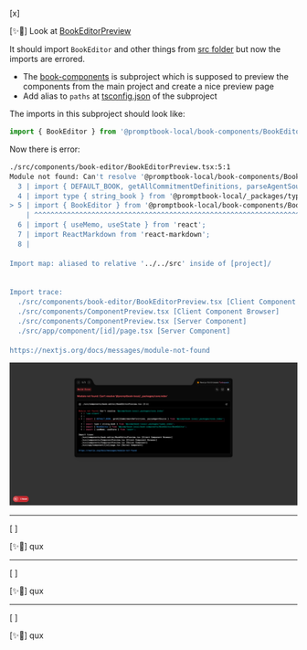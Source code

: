 [x]

[✨🦪] Look at [BookEditorPreview](/scripts/book-components/src/components/book-editor/BookEditorPreview.tsx)

It should import `BookEditor` and other things from [src folder](/src) but now the imports are errored.

-   The [book-components](/scripts/book-components/) is subproject which is supposed to preview the components from the main project and create a nice preview page
-   Add alias to `paths` at [tsconfig.json](scripts/book-components/tsconfig.json) of the subproject

The imports in this subproject should look like:

```typescript
import { BookEditor } from '@promptbook-local/book-components/BookEditor/BookEditor';
```

Now there is error:

```bash
./src/components/book-editor/BookEditorPreview.tsx:5:1
Module not found: Can't resolve '@promptbook-local/book-components/BookEditor/BookEditor'
  3 | import { DEFAULT_BOOK, getAllCommitmentDefinitions, parseAgentSource } from '@promptbook-local/_packages/core.index';
  4 | import type { string_book } from '@promptbook-local/_packages/types.index';
> 5 | import { BookEditor } from '@promptbook-local/book-components/BookEditor/BookEditor';
    | ^^^^^^^^^^^^^^^^^^^^^^^^^^^^^^^^^^^^^^^^^^^^^^^^^^^^^^^^^^^^^^^^^^^^^^^^^^^^^^^^^^^^^
  6 | import { useMemo, useState } from 'react';
  7 | import ReactMarkdown from 'react-markdown';
  8 |

Import map: aliased to relative '../../src' inside of [project]/


Import trace:
  ./src/components/book-editor/BookEditorPreview.tsx [Client Component Browser]
  ./src/components/ComponentPreview.tsx [Client Component Browser]
  ./src/components/ComponentPreview.tsx [Server Component]
  ./src/app/component/[id]/page.tsx [Server Component]

https://nextjs.org/docs/messages/module-not-found
```

![alt text](screenshots/2025-08-0080-moving-book-components.png)

---

[ ]

[✨🦪] qux

---

[ ]

[✨🦪] qux

---

[ ]

[✨🦪] qux
